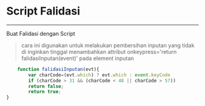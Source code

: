 # Script Falidasi
---
Buat Falidasi dengan Script 
>cara ini digunakan untuk melakukan pembersihan inputan yang tidak di inginkan tinggal menambahkan attribut onkeypress='return falidasiInputan(event)' pada element inputan 
```javascript
    function falidasiInputan(evt){
        var charCode=(evt.which) ? evt.which : event.keyCode
        if (charCode > 31 && (charCode < 48 || charCode > 57))
        return false;
        return true;
}
```